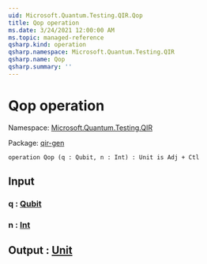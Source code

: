 ```yaml
---
uid: Microsoft.Quantum.Testing.QIR.Qop
title: Qop operation
ms.date: 3/24/2021 12:00:00 AM
ms.topic: managed-reference
qsharp.kind: operation
qsharp.namespace: Microsoft.Quantum.Testing.QIR
qsharp.name: Qop
qsharp.summary: ''
---
```


# Qop operation

Namespace: [Microsoft.Quantum.Testing.QIR](xref:Microsoft.Quantum.Testing.QIR)

Package: [qir-gen](https://nuget.org/packages/qir-gen)




```qsharp
operation Qop (q : Qubit, n : Int) : Unit is Adj + Ctl
```


## Input

### q : [Qubit](xref:microsoft.quantum.lang-ref.qubit)




### n : [Int](xref:microsoft.quantum.lang-ref.int)





## Output : [Unit](xref:microsoft.quantum.lang-ref.unit)

